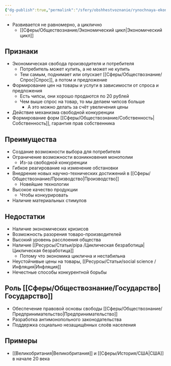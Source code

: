 ```yaml
---
{"dg-publish":true,"permalink":"/sfery/obshhestvoznanie/rynochnaya-ekonomika/","tags":["Обществознание"]}
---
```


- Развивается не равномерно, а циклично 
	- [[Сферы/Обществознание/Экономический цикл\|Экономический цикл]]
## Признаки 
- Экономическая свобода производителя и потребителя 
	- Потребитель может купить, а не может не купить
	- Тем самым, поднимает или опускает [[Сферы/Обществознание/Спрос\|Спрос]], а потом и предложение
- Формирование цен на товары и услуги в зависимости от спроса и предложения 
	- Есть чипсы, они хорошо продаются по 20 рублей 
	- Чем выше спрос на товар, то мы делаем чипсов больше
		- А это можно делать за счёт увеличения цены 
- Действие механизма свободной конкуренции
- Формирование форм [[Сферы/Обществознание/Собственность\|Собственность]], гарантия прав собственника 
## Преимущества
- Создание возможности выбора для потребителя
- Ограничение возможности возникновения монополии
	- Из-за свободной конкуренции
- Гибкое реагирование на изменение обстановки 
- Внедрение новых научно-технических достижений в [[Сферы/Обществознание/Производство\|Производство]]
	- Новейшие технологии
- Высокое качество продукции 
	- Чтобы конкурировать
- Наличие материальных стимулов
## Недостатки 
- Наличие экономических кризисов
- Возможность разорения товаро-производителей 
- Высокий уровень расслоения общества
- Наличие [[Ресурсы/Статьи/pipa /Циклическая безработица\|Циклическая безработица]] 
	- Потому что экономика циклична и нестабильна 
- Неустойчивые цены на товары, [[Ресурсы/Статьи/social science /Инфляция\|Инфляция]]
- Нечестные способы конкурентной борьбы 
## Роль [[Сферы/Обществознание/Государство\|Государство]]
- Обеспечение правовой основы свободы [[Сферы/Обществознание/Предпринимательство\|Предпринимательство]]
- Разработка антимонопольного законодательства
- Поддержка социально незащищённых слоёв населения 
## Примеры 
- [[Великобритания\|Великобритания]] и [[Сферы/История/США\|США]] в начале 20 века 